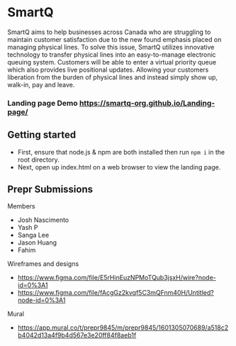 # SmartQ

SmartQ aims to help businesses across Canada who are struggling to maintain customer satisfaction due to the new found emphasis placed on managing physical lines. To solve this issue, SmartQ utilizes innovative technology to transfer physical lines into an easy-to-manage electronic queuing system. Customers will be able to enter a virtual priority queue which also provides live positional updates. Allowing your customers liberation from the burden of physical lines and instead simply show up, walk-in, pay and leave.

### Landing page Demo <https://smartq-org.github.io/Landing-page/>

## Getting started
* First, ensure that node.js & npm are both installed then run `npm i` in the root directory.
* Next, open up index.html on a web browser to view the landing page.

## Prepr Submissions
Members
* Josh Nascimento
* Yash P
* Sanga Lee
* Jason Huang
* Fahim

Wireframes and designs
* https://www.figma.com/file/E5rHinEuzNPMoTQub3jsxH/wire?node-id=0%3A1
* https://www.figma.com/file/fAcgGz2kvqf5C3mQFnm40H/Untitled?node-id=0%3A1

Mural
* https://app.mural.co/t/prepr9845/m/prepr9845/1601305070689/a518c2b4042d13a4f9b4d567e3e20ff84f8aeb1f
